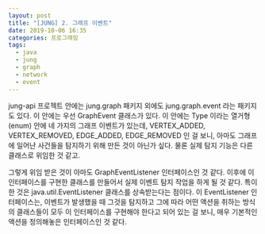 ```yaml
---
layout: post
title: "[JUNG] 2. 그래프 이벤트"
date: 2019-10-06 16:35
categories: 프로그래밍
tags: 
  - java
  - jung
  - graph
  - network
  - event
---
```


 jung-api 프로젝트 안에는 jung.graph 패키지 외에도 jung.graph.event 라는 패키지도 있다. 이 안에는 우선 GraphEvent 클래스가 있다. 이 안에는 Type 이라는 열거형(enum) 안에 네 가지의 그래프 이벤트가 있는데, VERTEX_ADDED, VERTEX_REMOVED, EDGE_ADDED, EDGE_REMOVED 인 걸 보니, 아마도 그래프에 일어난 사건들을 탐지하기 위해 만든 것이 아닌가 싶다. 물론 실제 탐지 기능은 다른 클래스로 위임한 것 같고.

 그렇게 위임 받은 것이 아마도 GraphEventListener 인터페이스인 것 같다. 이후에 이 인터페이스를 구현한 클래스를 만들어서 실제 이벤트 탐지 작업을 하게 될 것 같다. 특이한 것은 java.util.EventListener 클래스를 상속받는다는 점이다. 이 EventListener 인터페이스는, 이벤트가 발생했을 때 그것을 탐지하고 그에 따라 어떤 액션을 취하는 방식의 클래스들이 모두 이 인터페이스를 구현해야 한다고 되어 있는 걸 보니, 매우 기본적인 액션을 정의해놓은 인터페이스인 것 같다. 

 